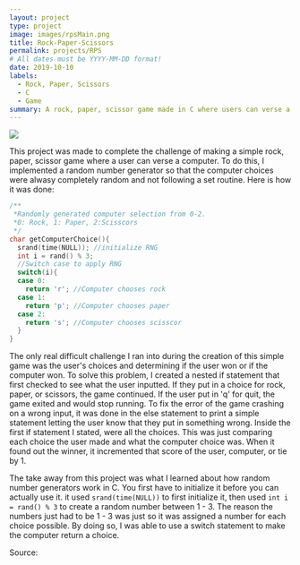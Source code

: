 ```yaml
---
layout: project
type: project
image: images/rpsMain.png
title: Rock-Paper-Scissors
permalink: projects/RPS
# All dates must be YYYY-MM-DD format!
date: 2019-10-10
labels:
  - Rock, Paper, Scissors
  - C
  - Game
summary: A rock, paper, scissor game made in C where users can verse a computer. 
---
```


<img class="ui image" src="{{ site.baseurl }}/images/rpsSub.png">

This project was made to complete the challenge of making a simple rock, paper, scissor game where a user can verse a computer. To do this, I implemented a random number generator so that the computer choices were alwasy completely random and not following a set routine. Here is how it was done:
```c
/**
 *Randomly generated computer selection from 0-2.
 *0: Rock, 1: Paper, 2:Scisscors
 */
char getComputerChoice(){
  srand(time(NULL)); //initialize RNG
  int i = rand() % 3; 
  //Switch case to apply RNG
  switch(i){
  case 0:
    return 'r'; //Computer chooses rock
  case 1:
    return 'p'; //Computer chooses paper
  case 2: 
    return 's'; //Computer chooses scisscor
  }
}
```
The only real difficult challenge I ran into during the creation of this simple game was the user's choices and determining if the user won or if the computer won. To solve this problem, I created a nested if statement that first checked to see what the user inputted. If they put in a choice for rock, paper, or scissors, the game continued. If the user put in 'q' for quit, the game exited and would stop running. To fix the error of the game crashing on a wrong input, it was done in the else statement to print a simple statement letting the user know that they put in something wrong. Inside the first if statement I stated, were all the choices. This was just comparing each choice the user made and what the computer choice was. When it found out the winner, it incremented that score of the user, computer, or tie by 1.

The take away from this project was what I learned about how random number generators work in C.  You first have to initialize it before you can actually use it. it used ```srand(time(NULL))``` to first initialize it, then used ```int i = rand() % 3``` to create a random number between 1 - 3. The reason the numbers just had to be 1 - 3 was just so it was assigned a number for each choice possible. By doing so, I was able to use a switch statement to make the computer return a choice.

Source: 
